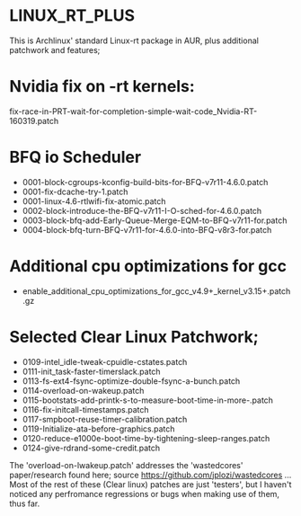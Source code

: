 # LINUX_RT_PLUS

This is Archlinux' standard Linux-rt package in AUR, plus additional patchwork and features;

# Nvidia fix on -rt kernels: 

fix-race-in-PRT-wait-for-completion-simple-wait-code_Nvidia-RT-160319.patch

# BFQ io Scheduler

* 0001-block-cgroups-kconfig-build-bits-for-BFQ-v7r11-4.6.0.patch
* 0001-fix-dcache-try-1.patch
* 0001-linux-4.6-rtlwifi-fix-atomic.patch
* 0002-block-introduce-the-BFQ-v7r11-I-O-sched-for-4.6.0.patch
* 0003-block-bfq-add-Early-Queue-Merge-EQM-to-BFQ-v7r11-for.patch
* 0004-block-bfq-turn-BFQ-v7r11-for-4.6.0-into-BFQ-v8r3-for.patch

# Additional cpu optimizations for gcc

* enable_additional_cpu_optimizations_for_gcc_v4.9+_kernel_v3.15+.patch.gz

# Selected Clear Linux Patchwork;

* 0109-intel_idle-tweak-cpuidle-cstates.patch
* 0111-init_task-faster-timerslack.patch
* 0113-fs-ext4-fsync-optimize-double-fsync-a-bunch.patch
* 0114-overload-on-wakeup.patch
* 0115-bootstats-add-printk-s-to-measure-boot-time-in-more-.patch
* 0116-fix-initcall-timestamps.patch
* 0117-smpboot-reuse-timer-calibration.patch
* 0119-Initialize-ata-before-graphics.patch
* 0120-reduce-e1000e-boot-time-by-tightening-sleep-ranges.patch
* 0124-give-rdrand-some-credit.patch

The 'overload-on-lwakeup.patch' addresses the 'wastedcores' paper/research found here; source https://github.com/jplozi/wastedcores ... Most of the rest of these (Clear linux) patches are just 'testers', but I haven't noticed any perfromance regressions or bugs when making use of them, thus far.

